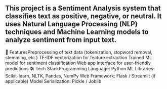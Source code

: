 ## This project is a Sentiment Analysis system that classifies text as positive, negative, or neutral. It uses Natural Language Processing (NLP) techniques and Machine Learning models to analyze sentiment from input text.
🚀 FeaturesPreprocessing of text data (tokenization, stopword removal, stemming, etc.)
TF-IDF vectorization for feature extraction
Trained ML model for sentiment classification
Web app interface for user-friendly predictions
🛠️ Tech StackProgramming Language: Python
ML Libraries: Scikit-learn, NLTK, Pandas, NumPy
Web Framework: Flask / Streamlit (if applicable)
Model Serialization: Pickle / Joblib
